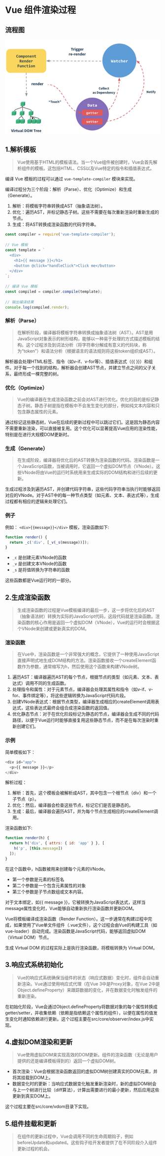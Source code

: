 # Vue 组件渲染过程

## 流程图

![Alt text](image-3.png)

## 1.解析模板

> Vue使用基于HTML的模板语法。当一个Vue组件被创建时，Vue会首先解析组件的模板。这包括HTML、CSS以及Vue特定的指令和插值表达式。

编译 Vue 模板的过程可以通过 `vue-template-compiler` 模块来实现。

编译过程分为三个阶段：解析（Parse）、优化（Optimize）和生成（Generate）。

1. 解析：将模板字符串转换成AST（抽象语法树）。
2. 优化：遍历AST，并标记静态子树。这些不需要在每次重新渲染时重新生成的节点。
3. 生成：将AST转换成渲染函数的代码字符串。

```js
const compiler = require('vue-template-compiler');

// Vue 模板
const template = `
  <div>
    <h1>{{ message }}</h1>
    <button @click="handleClick">Click me</button>
  </div>
`;

// 编译 Vue 模板
const compiled = compiler.compile(template);

// 输出编译结果
console.log(compiled.render);
```

### 解析（Parse）

> 在解析阶段，编译器将模板字符串转换成抽象语法树（AST）。AST是用JavaScript对象表示的树形结构，能够以一种易于处理的方式描述模板的结构。这个过程涉及到词法分析（将字符串分解成有意义的代码块，称为“token”）和语法分析（根据语言的语法规则将这些token组织成AST）。

解析器会处理HTML标签、指令（如v-if、v-for等）、插值表达式（{{ }}）和组件。对于每一个找到的结构，解析器会创建AST节点，并建立节点之间的父子关系，最终形成一棵完整的树。

### 优化（Optimize）

> Vue的编译器在生成渲染函数之前会对AST进行优化。优化的目的是标记静态子树。静态子树是指在模板中不会发生变化的部分，例如纯文本内容和只包含静态属性的元素。

通过标记这些静态树，Vue在后续的更新过程中可以跳过它们。这是因为静态内容不需要重新渲染，可以直接被复用。这个优化可以显著提高Vue应用的渲染性能，特别是在进行大规模DOM更新时。

### 生成（Generate）

> 在生成阶段，编译器将优化后的AST转换为渲染函数的代码。渲染函数是一个JavaScript函数，当被调用时，它返回一个虚拟DOM节点（VNode）。这些VNode将由Vue的运行时系统用来生成实际的DOM结构和进行后续的更新。

生成过程涉及到遍历AST，并创建代码字符串，这些代码字符串当执行时能够返回对应的VNode。对于AST中的每一种节点类型（如元素、文本、表达式等），生成过程都有相应的逻辑来处理它们。


### 例子
例如： `<div>{{message}}</div>` 模板，渲染函数如下:

```js
function render() {
  return _c('div', [_v(_s(message))]);
}
```

- `_c` 是创建元素VNode的函数
- `_v` 是创建文本VNode的函数
- `_s` 是将值转换为字符串的函数

这些函数都是Vue运行时的一部分。


## 2.生成渲染函数

> 生成渲染函数的过程是Vue模板编译的最后一步，这一步将优化后的AST（抽象语法树）转换为实际的JavaScript代码，这段代码就是渲染函数。渲染函数的核心作用是返回一个虚拟DOM（VNode），Vue的运行时会根据这个VNode来创建或更新真实的DOM。

### 渲染函数

> 在Vue中，渲染函数是一个非常强大的概念，它提供了一种使用JavaScript直接声明式地生成DOM结构的方法。渲染函数接收一个createElement函数作为参数，通常缩写为h，然后使用这个函数来构建VNode树。

1. 遍历AST：编译器遍历AST的每个节点，根据节点的类型（如元素、文本、表达式）调用不同的生成函数。
2. 处理指令和属性：对于元素节点，编译器会处理其属性和指令（如v-if、v-for、事件绑定等），将这些逻辑转换为JavaScript代码片段。
3. 创建VNode表达式：根据节点类型，编译器生成相应的createElement调用表达式，这些表达式最终会组合成渲染函数的返回值。
4. 优化静态节点：对于在优化阶段标记为静态的节点，编译器会生成不同的代码路径，以便于Vue运行时能够直接复用这些静态节点，而不是在每次渲染时重新创建它们。

### 示例

简单模板如下：

```js
<div id="app">
  <p>{{ message }}</p>
</div>
```

解析过程：
1. 解析：首先，这个模板会被解析成AST，其中包含一个根节点（div）和一个子节点（p）。
2. 优化：然后，编译器会检查这些节点，标记它们是否是静态的。
3. 生成：最后，编译器会遍历AST，并为每个节点生成相应的createElement调用。

渲染函数如下:

```js
function render(h) {
  return h('div', { attrs: { id: 'app' } }, [
    h('p', [this.message])
  ]);
}
```
在这个函数中，h函数被用来创建每个元素的VNode。

- 第一个参数是元素的标签名
- 第二个参数是一个包含元素属性的对象
- 第三个参数是子节点数组或文本内容。

对于文本绑定，如{{ message }}，它被转换为JavaScript表达式，这样当message属性变化时，Vue能够自动重新执行渲染函数并更新DOM。

Vue将模板编译成渲染函数（Render Function）。这一步通常在构建过程中完成，如果使用了Vue单文件组件（.vue文件），这个过程会由Vue的构建工具（如vue-loader）自动完成。渲染函数是JavaScript代码，能够返回虚拟DOM（Virtual DOM）节点。


生成 Virtual DOM 的过程实际上是执行渲染函数，将模板转换为 Virtual DOM。


## 3.响应式系统初始化

> Vue的响应式系统确保当组件的状态（响应式数据）变化时，组件会自动重新渲染。Vue通过使用响应式代理（在Vue 3中是Proxy对象，在Vue 2中是Object.defineProperty）来跟踪数据的变化，并在数据变化时触发组件的重新渲染。

在初始化阶段，Vue会通过Object.defineProperty将数据对象的每个属性转换成getter/setter，并收集依赖（依赖是指依赖这个属性的组件），以便在属性的值发生变化时通知依赖进行更新。这个过程主要在src/core/observer/index.js中实现。


## 4.虚拟DOM渲染和更新

> Vue使用虚拟DOM来实现高效的DOM更新。组件的渲染函数（无论是用户提供的还是编译模板得到的）返回一个虚拟DOM树。

- 首次渲染：Vue会根据渲染函数返回的虚拟DOM树创建真实的DOM元素，并将其挂载到DOM上。
- 数据变化时的更新：当响应式数据变化触发重新渲染时，新的虚拟DOM树会与上一个树进行比较（diff算法），计算出需要进行的最小更新，然后应用这些更新到真实DOM上。

这个过程主要在src/core/vdom目录下实现。



## 5.组件挂载和更新

> 在组件的更新过程中，Vue会调用不同的生命周期钩子，例如beforeUpdate和updated。这些钩子给开发者提供了在不同阶段介入组件更新过程的机会。


